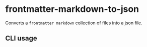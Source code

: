 # frontmatter-markdown-to-json

Converts a `frontmatter markdown` collection of files into a json file.

## CLI usage
